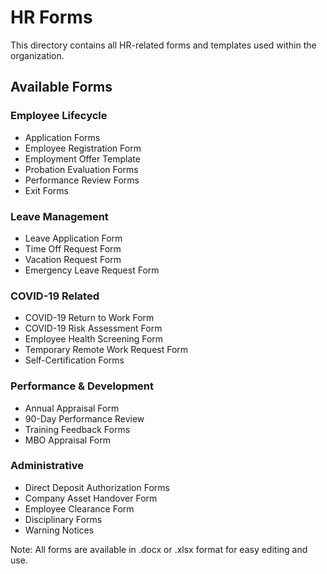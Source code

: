 # HR Forms

This directory contains all HR-related forms and templates used within the organization.

## Available Forms

### Employee Lifecycle
- Application Forms
- Employee Registration Form
- Employment Offer Template
- Probation Evaluation Forms
- Performance Review Forms
- Exit Forms

### Leave Management
- Leave Application Form
- Time Off Request Form
- Vacation Request Form
- Emergency Leave Request Form

### COVID-19 Related
- COVID-19 Return to Work Form
- COVID-19 Risk Assessment Form
- Employee Health Screening Form
- Temporary Remote Work Request Form
- Self-Certification Forms

### Performance & Development
- Annual Appraisal Form
- 90-Day Performance Review
- Training Feedback Forms
- MBO Appraisal Form

### Administrative
- Direct Deposit Authorization Forms
- Company Asset Handover Form
- Employee Clearance Form
- Disciplinary Forms
- Warning Notices

Note: All forms are available in .docx or .xlsx format for easy editing and use.
